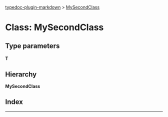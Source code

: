 [typedoc-plugin-markdown](../README.md) > [MySecondClass](../classes/mysecondclass.md)

# Class: MySecondClass

## Type parameters
#### T 
## Hierarchy

**MySecondClass**

## Index

---


